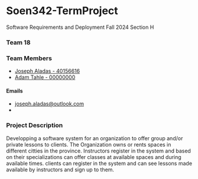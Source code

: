 # Soen342-TermProject
Software Requirements and Deployment Fall 2024 Section H

### Team 18

### Team Members
- [Joseph Aladas - 40156616](https://github.com/JosephAladas) 
- [Adam Tahle - 00000000](https://github.com/atahle)
  
#### Emails
- joseph.aladas@outlook.com
- 

### Project Description
Developping a software system for an organization to offer group and/or private lessons to clients.
The Organization owns or rents spaces in different citties in the province.
Instructors register in the system and based on their specializations can offer classes at available spaces and during available times.
clients can register in the system and can see lessons made available by instructors and sign up to them.
